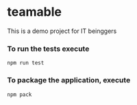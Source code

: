# teamable
This is a demo project for IT beinggers

### To run the tests execute

    npm run test

### To package the application, execute

    npm pack

    